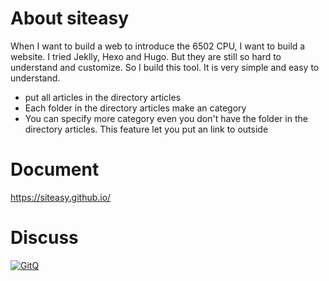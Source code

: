 # About siteasy
When I want to build a web to introduce the 6502 CPU, I want to build a website. I tried Jeklly, Hexo and Hugo. But they are still so hard to understand and customize. So I build this tool. 
It is very simple and easy to understand. 
- put all articles in the directory articles
- Each folder in the directory articles make an category
- You can specify more category even you don't have the folder in the directory articles. This feature let you put an link to outside
# Document
https://siteasy.github.io/
# Discuss
[![GitQ](https://gitq.com/badge.svg)](https://gitq.com/siteasy/siteasy)

